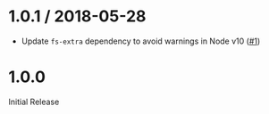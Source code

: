 # 1.0.1 / 2018-05-28

- Update `fs-extra` dependency to avoid warnings in Node v10 ([#1](https://github.com/ExodusMovement/secure-remove/issues/1))

# 1.0.0

Initial Release
